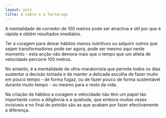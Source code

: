 ```yaml
---
layout: post 
title: A Lebre e a Tartaruga
---
```


A mentalidade de corredor de 100 metros pode ser atractiva e útil por que é rápida e obtém resultados imediatos. 

Ter a coragem para deixar hábitos menos nutritivos ou adquirir outros que sejam transformadores pode ser agora, pode ser mesmo aqui neste momento - esta acção não demora mais que o tempo que um atleta de velocidade percorre 100 metros. 

No entanto, é a mentalidade de ultra-maratonista que permite todos os dias sustentar a decisão tomada e de manter a delicada escolha de fazer muito em pouco tempo - de forma fugaz, ou de fazer pouco de forma sustentável durante muito tempo - ou mesmo para o resto da vida. 

Na criação de hábitos a coragem e velocidade não têm um papel tão importante como a diligência e a quietude, que embora muitas vezes invisíveis e no final do pelotão são as que acabam por fazer efectivamente a diferença.
